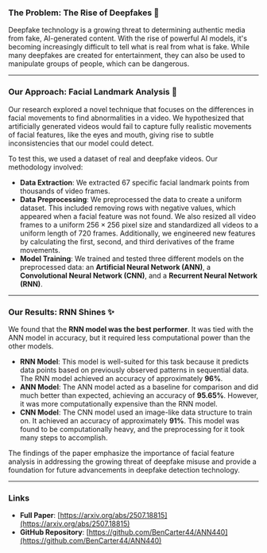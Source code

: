 ### The Problem: The Rise of Deepfakes 🚨

Deepfake technology is a growing threat to determining authentic media from fake, AI-generated content. With the rise of powerful AI models, it's becoming increasingly difficult to tell what is real from what is fake. While many deepfakes are created for entertainment, they can also be used to manipulate groups of people, which can be dangerous.

---

### Our Approach: Facial Landmark Analysis 🧐

Our research explored a novel technique that focuses on the differences in facial movements to find abnormalities in a video. We hypothesized that artificially generated videos would fail to capture fully realistic movements of facial features, like the eyes and mouth, giving rise to subtle inconsistencies that our model could detect.

To test this, we used a dataset of real and deepfake videos. Our methodology involved:

* **Data Extraction**: We extracted 67 specific facial landmark points from thousands of video frames.
* **Data Preprocessing**: We preprocessed the data to create a uniform dataset. This included removing rows with negative values, which appeared when a facial feature was not found. We also resized all video frames to a uniform $256 \times 256$ pixel size and standardized all videos to a uniform length of 720 frames. Additionally, we engineered new features by calculating the first, second, and third derivatives of the frame movements.
* **Model Training**: We trained and tested three different models on the preprocessed data: an **Artificial Neural Network (ANN)**, a **Convolutional Neural Network (CNN)**, and a **Recurrent Neural Network (RNN)**.

---

### Our Results: RNN Shines ✨

We found that the **RNN model was the best performer**. It was tied with the ANN model in accuracy, but it required less computational power than the other models.

* **RNN Model**: This model is well-suited for this task because it predicts data points based on previously observed patterns in sequential data. The RNN model achieved an accuracy of approximately **96%**.
* **ANN Model**: The ANN model acted as a baseline for comparison and did much better than expected, achieving an accuracy of **95.65%**. However, it was more computationally expensive than the RNN model.
* **CNN Model**: The CNN model used an image-like data structure to train on. It achieved an accuracy of approximately **91%**. This model was found to be computationally heavy, and the preprocessing for it took many steps to accomplish.

The findings of the paper emphasize the importance of facial feature analysis in addressing the growing threat of deepfake misuse and provide a foundation for future advancements in deepfake detection technology.

---

### Links

* **Full Paper**: [https://arxiv.org/abs/2507.18815](https://arxiv.org/abs/2507.18815)
* **GitHub Repository**: [https://github.com/BenCarter44/ANN440](https://github.com/BenCarter44/ANN440)
